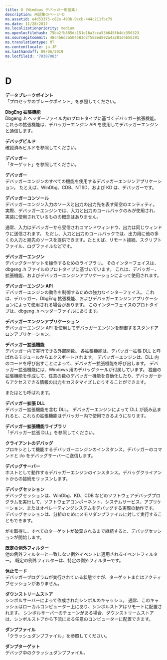```yaml
---
title: D (Windows デバッガー用語集)
description: 用語集のページ-D
ms.assetid: e4d53375-c82e-493b-9ccb-444c211fbc79
ms.date: 11/28/2017
ms.localizationpriority: medium
ms.openlocfilehash: 75bb2fb885dc151e16a3cca53b646fb4dc356323
ms.sourcegitcommit: 48c4b6d3a504583d2f588ed892a4a281d4b58301
ms.translationtype: MT
ms.contentlocale: ja-JP
ms.lasthandoff: 09/06/2019
ms.locfileid: "70387083"
---
```

# <a name="d"></a>D


<span id="data_breakpoint"></span><span id="DATA_BREAKPOINT"></span>**データブレークポイント**  
「プロセッサのブレークポイント」を参照してください。

<span id="dbgeng_extension"></span><span id="DBGENG_EXTENSION"></span>**DbgEng 拡張機能**  
Dbgeng .h ヘッダーファイル内のプロトタイプに基づくデバッガー拡張機能。 これらの拡張機能は、デバッガーエンジン API を使用してデバッガーエンジンと通信します。

<span id="debug_build"></span><span id="DEBUG_BUILD"></span>**デバッグビルド**  
確認済みビルドを参照してください。

<span id="debuggee"></span><span id="DEBUGGEE"></span>**デバッガー**  
「ターゲット」を参照してください。

<span id="debugger"></span><span id="DEBUGGER"></span>**デバッガー**  
デバッガーエンジンのすべての機能を使用するデバッガーエンジンアプリケーション。 たとえば、WinDbg、CDB、NTSD、および KD は、デバッガーです。

<span id="debugger_console"></span><span id="DEBUGGER_CONSOLE"></span>**デバッガーコンソール**  
デバッガーエンジン入力のソースと出力の出力先を表す架空のエンティティ。 実際、デバッガーエンジンでは、入力と出力のコールバックのみが使用され、実装に使用されているものの概念はありません。

通常、入力はデバッガーから受信されコマンドウィンドウ、出力は同じウィンドウに送信されます。 ただし、入力と出力のコールバックでは、出力用に他の多くの入力と宛先のソースを提供できます。たとえば、リモート接続、スクリプトファイル、ログファイルなどです。

<span id="debugger_engine"></span><span id="DEBUGGER_ENGINE"></span>**デバッガーエンジン**  
デバッグターゲットを操作するためのライブラリ。 そのインターフェイスは、dbgeng .h ファイルのプロトタイプに基づいています。 これは、デバッガー、拡張機能、およびデバッガーエンジンアプリケーションによって使用されます。

<span id="debugger_engine_api"></span><span id="DEBUGGER_ENGINE_API"></span>**デバッガーエンジン API**  
デバッガーエンジンの動作を制御するための強力なインターフェイス。 これは、デバッガー、DbgEng 拡張機能、およびデバッガーエンジンアプリケーションによって使用される場合があります。 このインターフェイスのプロトタイプは、dbgeng .h ヘッダーファイルにあります。

<span id="debugger_engine_application"></span><span id="DEBUGGER_ENGINE_APPLICATION"></span>**デバッガーエンジンアプリケーション**  
デバッガーエンジン API を使用してデバッガーエンジンを制御するスタンドアロンアプリケーション。

<span id="debugger_extension"></span><span id="DEBUGGER_EXTENSION"></span>**デバッガー拡張機能**  
デバッガー内で実行できる外部関数。 各拡張機能は、デバッガー拡張 DLL と呼ばれるモジュールからエクスポートされます。 デバッガーエンジンは、DLL 内のコードを呼び出すことによって、デバッガー拡張機能を呼び出します。 デバッガー拡張機能には、Windows 用のデバッグツールが付属しています。 独自の拡張機能を作成して、任意の数のデバッガー機能を自動化したり、デバッガーからアクセスできる情報の出力をカスタマイズしたりすることができます。

またはとも呼ばれます。

<span id="debugger_extension_dll"></span><span id="DEBUGGER_EXTENSION_DLL"></span>**デバッガー拡張 DLL**  
デバッガー拡張機能を含む DLL。 デバッガーエンジンによって DLL が読み込まれると、これらの拡張機能はデバッガー内で使用できるようになります。

<span id="debugger_extension_library"></span><span id="DEBUGGER_EXTENSION_LIBRARY"></span>**デバッガー拡張機能ライブラリ**  
「デバッガー拡張 DLL」を参照してください。

<span id="debugging_client"></span><span id="DEBUGGING_CLIENT"></span>**クライアントのデバッグ**  
プロキシとして機能するデバッガーエンジンのインスタンス。デバッガーのコマンドと i/o をデバッグサーバーに送信します。

<span id="debugging_server"></span><span id="DEBUGGING_SERVER"></span>**デバッグサーバー**  
ホストとして動作するデバッガーエンジンのインスタンス。デバッグクライアントからの接続をリッスンします。

<span id="debugging_session"></span><span id="DEBUGGING_SESSION"></span>**デバッグセッション**  
デバッグセッションは、WinDbg、KD、CDB などのソフトウェアデバッグプログラムを実行して、ソフトウェアコンポーネント、システムサービス、アプリケーション、またはオペレーティングシステムをデバッグする実際の動作です。 デバッグセッションは、分析のためにメモリダンプファイルに対して実行することもできます。

がを取得し、すべてのターゲットが破棄されるまで継続すると、デバッグセッションが開始します。

<span id="default_exception_filter"></span><span id="DEFAULT_EXCEPTION_FILTER"></span>**既定の例外フィルター**  
他の例外フィルターと一致しない例外イベントに適用されるイベントフィルター。 既定の例外フィルターは、特定の例外フィルターです。

<span id="dormant_mode"></span><span id="DORMANT_MODE"></span>**休止モード**  
デバッガープログラムが実行されている状態ですが、ターゲットまたはアクティブセッションがありません。

<span id="downstream_store"></span><span id="DOWNSTREAM_STORE"></span>**ダウンストリームストア**  
シンボルサーバーによって作成されたシンボルのキャッシュ。 通常、このキャッシュはローカルコンピューター上にあり、シンボルストアはリモートに配置されます。 シンボルサーバーのチェーンがある場合、ダウンストリームストアは、シンボルストアから下流にある任意のコンピューターに配置できます。

<span id="dump_file"></span><span id="DUMP_FILE"></span>**ダンプファイル**  
「クラッシュダンプファイル」を参照してください。

<span id="dump_target"></span><span id="DUMP_TARGET"></span>**ダンプターゲット**  
デバッグ中のクラッシュダンプファイル。

 

 





